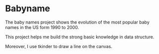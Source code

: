 # Babyname

The baby names project shows the evolution of the most popular baby names in the US form 1990 to 2000.

This project helps me build the strong basic knowledge in data structure.

Moreover, I use tkinder to draw a line on the canvas.
